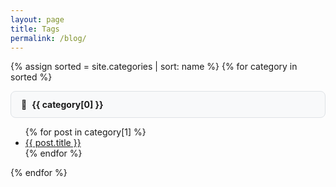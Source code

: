 ```yaml
---
layout: page
title: Tags
permalink: /blog/
---
```


<style>
.folder-category {
  background-color: #f8f9fa;
  border: 1px solid #dee2e6;
  border-radius: 8px;
  padding: 12px 16px;
  margin: 8px 0;
  position: relative;
}
.folder-category::before {
  content: "📁";
  margin-right: 8px;
}
</style>



{% assign sorted = site.categories | sort: name  %}
{% for category in sorted %}

<h4 class="folder-category">{{ category[0] }}</h4>
<ul>
    {% for post in category[1] %}
      <li><a href="{{ post.url }}">{{ post.title }}</a></li>
    {% endfor %}
</ul>  
{% endfor %}
